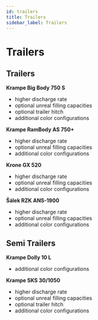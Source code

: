 ```yaml
---
id: trailers
title: Trailers
sidebar_label: Trailers
---
```

# Trailers

## Trailers

**Krampe Big Body 750 S**
- higher discharge rate
- optional unreal filling capacities
- optional trailer hitch
- additional color configurations

**Krampe RamBody AS 750+**
- higher discharge rate
- optional unreal filling capacities
- additional color configurations

**Krone GX 520**
- higher discharge rate
- optional unreal filling capacities
- additional color configurations

**Šálek RZK ANS-1900**
- higher discharge rate
- optional unreal filling capacities
- additional color configurations

## Semi Trailers

**Krampe Dolly 10 L**
- additional color configurations

**Krampe SKS 30/1050**
- higher discharge rate
- optional unreal filling capacities
- optional trailer hitch
- additional color configurations
